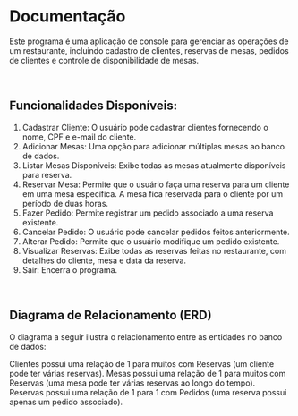 # Documentação

Este programa é uma aplicação de console para gerenciar as operações de um restaurante, incluindo cadastro de clientes, reservas de mesas, pedidos de clientes e controle de disponibilidade de mesas.

<br>

## Funcionalidades Disponíveis:

1. Cadastrar Cliente: O usuário pode cadastrar clientes fornecendo o nome, CPF e e-mail do cliente.
2. Adicionar Mesas: Uma opção para adicionar múltiplas mesas ao banco de dados.
3. Listar Mesas Disponíveis: Exibe todas as mesas atualmente disponíveis para reserva.
4. Reservar Mesa: Permite que o usuário faça uma reserva para um cliente em uma mesa específica. A mesa fica reservada para o cliente por um período de duas horas.
5. Fazer Pedido: Permite registrar um pedido associado a uma reserva existente.
6. Cancelar Pedido: O usuário pode cancelar pedidos feitos anteriormente.
7. Alterar Pedido: Permite que o usuário modifique um pedido existente.
8. Visualizar Reservas: Exibe todas as reservas feitas no restaurante, com detalhes do cliente, mesa e data da reserva.
9. Sair: Encerra o programa.

<br>

## Diagrama de Relacionamento (ERD)

O diagrama a seguir ilustra o relacionamento entre as entidades no banco de dados:

Clientes possui uma relação de 1 para muitos com Reservas (um cliente pode ter várias reservas).
Mesas possui uma relação de 1 para muitos com Reservas (uma mesa pode ter várias reservas ao longo do tempo).
Reservas possui uma relação de 1 para 1 com Pedidos (uma reserva possui apenas um pedido associado).

